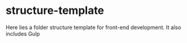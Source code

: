 # structure-template
Here lies a folder structure template for front-end development. It also includes Gulp
